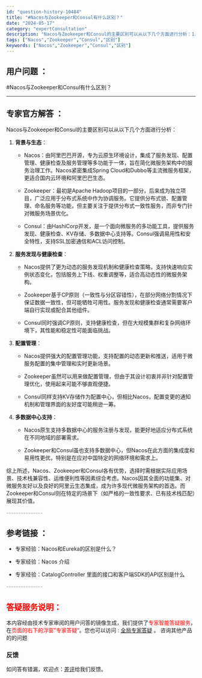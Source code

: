 ```yaml
---
id: "question-history-10484"
title: "#Nacos与Zookeeper和Consul有什么区别？"
date: "2024-05-17"
category: "expertConsultation"
description: "Nacos与Zookeeper和Consul的主要区别可以从以下几个方面进行分析：1. **背景与生态**：   - Nacos：由阿里巴巴开源，专为云原生环境设计，集成了服务发现、配置管理、健康检查及服务管理等多功能于一体，旨在简化微服务架构中的服务治理工作。Nacos紧密集成Spring Clo"
tags: ["Nacos","Zookeeper","Consul","区别"]
keywords: ["Nacos","Zookeeper","Consul","区别"]
---
```


## 用户问题 ： 
 #Nacos与Zookeeper和Consul有什么区别？  

---------------
## 专家官方解答 ：

Nacos与Zookeeper和Consul的主要区别可以从以下几个方面进行分析：

1. **背景与生态**：
   - Nacos：由阿里巴巴开源，专为云原生环境设计，集成了服务发现、配置管理、健康检查及服务管理等多功能于一体，旨在简化微服务架构中的服务治理工作。Nacos紧密集成Spring Cloud和Dubbo等主流微服务框架，更适合国内云环境和阿里巴巴生态。
   
   - Zookeeper：最初是Apache Hadoop项目的一部分，后来成为独立项目，广泛应用于分布式系统中作为协调服务。它提供分布式锁、配置管理、命名服务等功能，但主要关注于提供分布式一致性服务，而非专门针对微服务场景优化。
   
   - Consul：由HashiCorp开发，是一个面向微服务的多功能工具，提供服务发现、健康检查、KV存储、多数据中心支持等。Consul强调易用性和安全特性，支持SSL加密通信和ACL访问控制。

2. **服务发现与健康检查**：
   - Nacos提供了更为动态的服务发现机制和健康检查策略，支持快速响应实例状态变化，包括服务上下线、权重调整等，适合高动态性的微服务架构。
   
   - Zookeeper基于CP原则（一致性与分区容错性），在部分网络分割情况下保证数据一致性，但可能牺牲可用性。服务发现和健康检查通常需要客户端自行实现或配合其他组件。
   
   - Consul同时强调CP原则，支持健康检查，但在大规模集群和复杂网络环境下，其性能和稳定性可能面临挑战。

3. **配置管理**：
   - Nacos提供强大的配置管理功能，支持配置的动态更新和推送，适用于微服务配置的集中管理和实时更新场景。
   
   - Zookeeper虽然可以用来做配置管理，但由于其设计初衷并非针对配置管理优化，使用起来可能不够直观便捷。
   
   - Consul同样支持KV存储作为配置中心，但相比Nacos，配置变更的通知机制和管理界面的友好度可能稍逊一筹。

4. **多数据中心支持**：
   - Nacos原生支持多数据中心的服务注册与发现，能更好地适应分布式系统在不同地域的部署需求。
   
   - Zookeeper和Consul虽也支持多数据中心，但Nacos在此方面的集成度和易用性更优，特别是在应对中国特定的网络环境和需求上。

综上所述，Nacos、Zookeeper和Consul各有优势，选择时需根据实际应用场景、技术栈兼容性、运维便利性等因素综合考虑。Nacos因其全面的功能集、对微服务友好以及良好的阿里云生态集成，成为许多现代微服务架构的首选。而Zookeeper和Consul则在特定的场景下（如严格的一致性要求、已有技术栈匹配）展现其价值。


<font color="#949494">---------------</font> 


## 参考链接 ：

* 专家经验：Nacos和Eureka的区别是什么？ 
 
 * 专家经验：Nacos 介绍 
 
 * 专家经验：CatalogController 里面的接口和客户端SDK的API区别是什么 


 <font color="#949494">---------------</font> 
 


## <font color="#FF0000">答疑服务说明：</font> 

本内容经由技术专家审阅的用户问答的镜像生成，我们提供了<font color="#FF0000">专家智能答疑服务</font>，在<font color="#FF0000">页面的右下的浮窗”专家答疑“</font>。您也可以访问 : [全局专家答疑](https://answer.opensource.alibaba.com/docs/intro) 。 咨询其他产品的的问题

### 反馈
如问答有错漏，欢迎点：[差评](https://ai.nacos.io/user/feedbackByEnhancerGradePOJOID?enhancerGradePOJOId=13681)给我们反馈。
